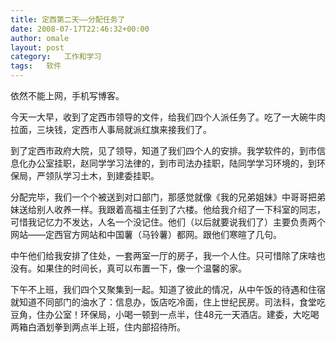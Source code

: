 ```yaml
---
title: 定西第二天——分配任务了
date: 2008-07-17T22:46:32+00:00
author: omale
layout: post
category:   工作和学习  
tags:   软件
---
```

依然不能上网，手机写博客。

今天一大早，收到了定西市领导的文件，给我们四个人派任务了。吃了一大碗牛肉拉面，三块钱，定西市人事局就派红旗来接我们了。

到了定西市政府大院，见了领导，知道了我们四个人的安排。我学软件的，到市信息化办公室挂职，赵同学学习法律的，到市司法办挂职，陆同学学习环境的，到环保局，严领队学习土木，到建委挂职。

分配完毕，我们一个个被送到对口部门，那感觉就像《我的兄弟姐妹》中哥哥把弟妹送给别人收养一样。我跟着高福主任到了六楼。他给我介绍了一下科室的同志，可惜我记忆力不发达，人名一个没记住。他们（以后就要说我们了）主要负责两个网站——定西官方网站和中国薯（马铃薯）都网。跟他们寒暄了几句。

中午他们给我安排了住处，一套两室一厅的房子，我一个人住。只可惜除了床啥也没有。如果住的时间长，真可以布置一下，像一个温馨的家。

下午不上班，我们四个又聚集到一起。知道了彼此的情况，从中午饭的待遇和住宿就知道不同部门的油水了：信息办，饭店吃冷面，住上世纪民房。司法科，食堂吃豆角，住办公室！环保局，小喝一顿到一点半，住48元一天酒店。建委，大吃喝两箱白酒划拳到两点半上班，住内部招待所。